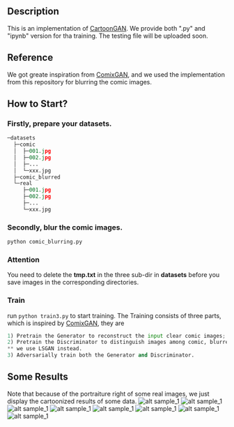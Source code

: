 ## Description
This is an implementation of [CartoonGAN](http://openaccess.thecvf.com/content_cvpr_2018/papers/Chen_CartoonGAN_Generative_Adversarial_CVPR_2018_paper.pdf). We provide both ".py" and "ipynb" version for tha training. The testing file will be uploaded soon.
## Reference
We got greate inspiration from [ComixGAN](https://github.com/nijuyr/comixGAN), and we used the implementation from this repository for blurring the comic images.
## How to Start?
### Firstly, prepare your datasets.
```python
─datasets
  ├─comic
  │  ├─001.jpg
  │  ├─002.jpg
  │  ├─...
  │  └─xxx.jpg
  ├─comic_blurred
  └─real
     ├─001.jpg
     ├─002.jpg
     ├─...
     └─xxx.jpg
```
### Secondly, blur the comic images.
```sh
python comic_blurring.py
```
### Attention
You need to delete the __tmp.txt__ in the three sub-dir in **datasets** before you save images in the corresponding directories.
### Train
run `python train3.py` to start training.
The Training consists of three parts, which is inspired by [ComixGAN](https://github.com/nijuyr/comixGAN), they are
```python
1) Pretrain the Generator to reconstruct the input clear comic images;
2) Pretrain the Discriminator to distinguish images among comic, blurred comic and real images;
** we use LSGAN instead.
3) Adversarially train both the Generator and Discriminator.
```
## Some Results
Note that because of the portraiture right of some real images, we just display the cartoonized results of some data.
![alt sample_1](https://github.com/NeverGiveU/CartoonGAN-pytorch/blob/master/sample_images/0015-001324.jpg)
![alt sample_1](https://github.com/NeverGiveU/CartoonGAN-pytorch/blob/master/sample_images/0017-001324.jpg)
![alt sample_1](https://github.com/NeverGiveU/CartoonGAN-pytorch/blob/master/sample_images/0024-001324.jpg)
![alt sample_1](https://github.com/NeverGiveU/CartoonGAN-pytorch/blob/master/sample_images/0026-001324.jpg)
![alt sample_1](https://github.com/NeverGiveU/CartoonGAN-pytorch/blob/master/sample_images/0037-001324.jpg)
![alt sample_1](https://github.com/NeverGiveU/CartoonGAN-pytorch/blob/master/sample_images/0048-001324.jpg)
![alt sample_1](https://github.com/NeverGiveU/CartoonGAN-pytorch/blob/master/sample_images/0051-001324.jpg)
![alt sample_1](https://github.com/NeverGiveU/CartoonGAN-pytorch/blob/master/sample_images/0072-001324.jpg)
